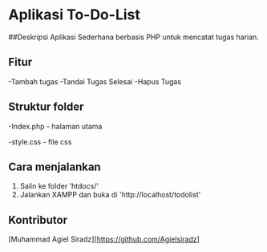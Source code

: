 # Aplikasi To-Do-List

##Deskripsi
Aplikasi Sederhana berbasis PHP untuk mencatat tugas harian.

## Fitur
-Tambah tugas
-Tandai Tugas Selesai
-Hapus Tugas

## Struktur folder
-Index.php - halaman utama

-style.css - file css

## Cara menjalankan
1. Salin ke folder 'htdocs/'
2. Jalankan XAMPP dan buka di 'http://localhost/todolist'

## Kontributor
[Muhammad Agiel Siradz][https://github.com/Agielsiradz]
